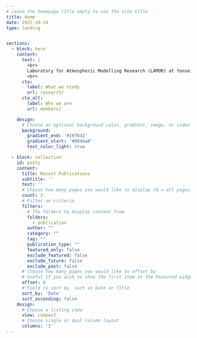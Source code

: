 ```yaml
---
# Leave the homepage title empty to use the site title
title: Home
date: 2022-10-24
type: landing


sections:
  - block: hero
    content:
      text: |
        <br>
        Laboratory for Atmospheric Modelling Research (LAMOR) at Yonsei, since 2017
        <br>
      cta:
        label: What we study
        url: research/
      cta_alt:
        label: Who we are
        url: members/

    design:
      # Choose an optional background color, gradient, image, or video
      background:
        gradient_end: '#1976d2'
        gradient_start: '#004ba0'
        text_color_light: true

  - block: collection
    id: posts
    content:
      title: Recent Publications
      subtitle: ''
      text: ''
      # Choose how many pages you would like to display (0 = all pages)
      count: 3
      # Filter on criteria
      filters:
        # The folders to display content from
        folders:
          - publication
        author: ""
        category: ""
        tag: ""
        publication_type: ""
        featured_only: false
        exclude_featured: false
        exclude_future: false
        exclude_past: false
      # Choose how many pages you would like to offset by
      # Useful if you wish to show the first item in the Featured widget
      offset: 0
      # Field to sort by, such as Date or Title
      sort_by: 'Date'
      sort_ascending: false
    design:
      # Choose a listing view
      view: compact
      # Choose single or dual column layout
      columns: '1'
---
```


